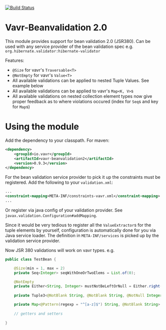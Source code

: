 [![Build Status](https://travis-ci.org/vavr-io/vavr-beanvalidation2.png)](https://travis-ci.org/vavr-io/vavr-beanvalidation2)

# Vavr-Beanvalidation 2.0

This module provides support for bean validation 2.0 (JSR380). Can be used with any service provider of the bean validation spec 
e.g. `org.hibernate.validator:hibernate-validator`

Features:

- `@Size` for vavr's `Traversable<T>`
- `@NotEmpty` for vavr's `Value<T>`
- All available validations can be applied to nested Tuple Values. See example below
- All available validations can be applied to vavr's `Map<K, V>`s
- All available validations on nested collection element types now give proper feedback 
as to where violations occured (index for `Seq`s and key for `Map`s) 

# Using the module

Add the dependency to your classpath. For maven:

```xml
<dependency>
    <groupId>io.vavr</groupId>
    <artifactId>vavr-beanvalidation2</artifactId>
    <version>0.9.3</version>
</dependency>
```

For the bean validation service provider to pick it up the constraints must be registered.
Add the following to your `validation.xml`:

```xml
...
<constraint-mapping>META-INF/constraints-vavr.xml</constraint-mapping>
...
```

Or register via java config of your validation provider. See `javax.validation.Configuration#addMapping`.

Since it would be very tedious to register all the `ValueExtractor`s for the tuple elements by yourself,
configuration is automatically done for you via Java service loader. 
The definition in `META-INF/services` is picked up by the validation service provider.

Now JSR 380 validations will work on vavr types. e.g. 

```java
public class TestBean {

    @Size(min = 1, max = 2)
    private Seq<Integer> seqWithOneOrTwoElems = List.of(0);

    @NotEmpty
    private Either<String, Integer> mustNotBeLeftOrNull = Either.right(42);
    
    private Tuple3<@NotBlank String, @NotBlank String, @NotNull Integer> allElementsMustBeProvided = Tuple.of("a", "x", 3);

    private Map<@Pattern(regexp = "^[a-z]$") String, @NotBlank String> allCharKeysMustHaveNonBlankValues;
    
    // getters and setters
    
}
```
